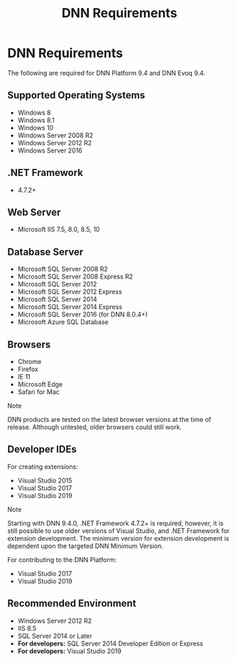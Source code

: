 ﻿---
uid: requirements
locale: en
title: DNN Requirements
dnnversion: 09.02.00
related-topics: install-extension,administrators-included-modules-overview,product-versions,dnn-overview,control-bar-to-persona-bar,persona-bar-by-role,providers,more-resources,set-up-dnn
---

# DNN Requirements

The following are required for DNN Platform 9.4 and DNN Evoq 9.4.

## Supported Operating Systems

*   Windows 8
*   Windows 8.1
*   Windows 10
*   Windows Server 2008 R2
*   Windows Server 2012 R2
*   Windows Server 2016

## .NET Framework

*   4.7.2+

## Web Server

*   Microsoft IIS 7.5, 8.0, 8.5, 10

## Database Server

*   Microsoft SQL Server 2008 R2
*   Microsoft SQL Server 2008 Express R2
*   Microsoft SQL Server 2012
*   Microsoft SQL Server 2012 Express
*   Microsoft SQL Server 2014
*   Microsoft SQL Server 2014 Express
*   Microsoft SQL Server 2016 (for DNN 8.0.4+)
*   Microsoft Azure SQL Database

## Browsers

*   Chrome
*   Firefox
*   IE 11
*   Microsoft Edge
*   Safari for Mac

> [!Note]
> DNN products are tested on the latest browser versions at the time of release. Although untested, older browsers could still work.

## Developer IDEs

For creating extensions:

*   Visual Studio 2015
*   Visual Studio 2017
*   Visual Studio 2019

> [!Note]
> Starting with DNN 9.4.0, .NET Framework 4.7.2+ is required, however, it is still possible to use older versions of Visual Studio, and .NET Framework for extension development.  The minimum version for extension development is dependent upon the targeted DNN Minimum Version.

For contributing to the DNN Platform:

*   Visual Studio 2017
*   Visual Studio 2019

## Recommended Environment

*   Windows Server 2012 R2
*   IIS 8.5
*   SQL Server 2014 or Later
*   **For developers:** SQL Server 2014 Developer Edition or Express 
*   **For developers:** Visual Studio 2019
